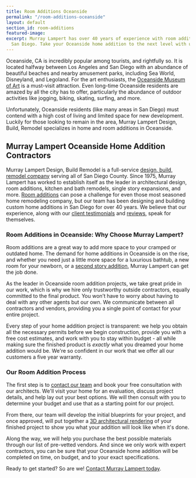 ```yaml
---
title: Room Additions Oceanside
permalink: "/room-additions-oceanside"
layout: default
section_id: room-additions
featured-image: 
excerpt: Murray Lampert has over 40 years of experience with room additions in Oceanside,
  San Diego. Take your Oceanside home addition to the next level with us.
---
```


Oceanside, CA is incredibly popular among tourists, and rightfully so. It is located halfway between Los Angeles and San Diego with an abundance of beautiful beaches and nearby amusement parks, including Sea World, Disneyland, and Legoland. For the art enthusiasts, the [Oceanside Museum of Art](http://oma-online.org/) is a must-visit attraction. Even long-time Oceanside residents are amazed by all the city has to offer, particularly the abundance of outdoor activities like jogging, biking, skating, surfing, and more.

Unfortunately, Oceanside residents (like many areas in San Diego) must contend with a high cost of living and limited space for new development. Luckily for those looking to remain in the area, Murray Lampert Design, Build, Remodel specializes in home and room additions in Oceanside.

## Murray Lampert Oceanside Home Addition Contractors

Murray Lampert Design, Build Remodel is a full-service [design, build, remodel company](/) serving all of San Diego County. Since 1975, Murray Lampert has worked to establish itself as the leader in architectural design, room additions, kitchen and bath remodels, single story expansions, and more. [Room additions](/san-diego-room-additions) can pose a challenge for even those most seasoned home remodeling company, but our team has been designing and building custom home additions in San Diego for over 40 years. We believe that our experience, along with our [client testimonials](/testimonials) and [reviews](/reviews), speak for themselves.

### Room Additions in Oceanside: Why Choose Murray Lampert?

Room additions are a great way to add more space to your cramped or outdated home. The demand for home additions in Oceanside is on the rise, and whether you need just a little more space for a luxurious bathtub, a new room for your newborn, or a [second story addition](/san-diego-second-story-addition), Murray Lampert can get the job done.

As the leader in Oceanside room addition projects, we take great pride in our work, which is why we hire only trustworthy outside contractors, equally committed to the final product. You won’t have to worry about having to deal with any other agents but our own. We communicate between all contractors and vendors, providing you a single point of contact for your entire project.

Every step of your home addition project is transparent: we help you obtain all the necessary permits before we begin construction, provide you with a free cost estimates, and work with you to stay within budget - all while making sure the finished product is _exactly_ what you dreamed your home addition would be. We're so confident in our work that we offer all our customers a five year warranty.

### Our Room Addition Process

The first step is to [contact our team](#quick-contact) and book your free consultation with our architects. We'll visit your home for an evaluation, discuss project details, and help lay out your best options. We will then consult with you to determine your budget and use that as a starting point for our project.

From there, our team will develop the initial blueprints for your project, and once approved, will put together a [3D architectural rendering](/3d-architectural-rendering-services) of your finished project to show you what your addition will look like when it's done.

Along the way, we will help you purchase the best possible materials through our list of pre-vetted vendors. And since we only work with expert contractors, you can be sure that your Oceanside home addition will be completed on time, on budget, and to your exact specifications.

Ready to get started? So are we! [Contact Murray Lampert today](#quick-contact).
